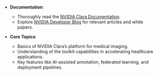 - **Documentation**:

  - Thoroughly read the [NVIDIA Clara Documentation](https://developer.nvidia.com/clara).
  - Explore [NVIDIA Developer Blog](https://developer.nvidia.com/blog/) for relevant articles and white papers.

- **Core Topics**:
  - Basics of NVIDIA Clara’s platform for medical imaging.
  - Understanding of the toolkit capabilities in accelerating healthcare applications.
  - Key features like AI-assisted annotation, federated learning, and deployment pipelines.
